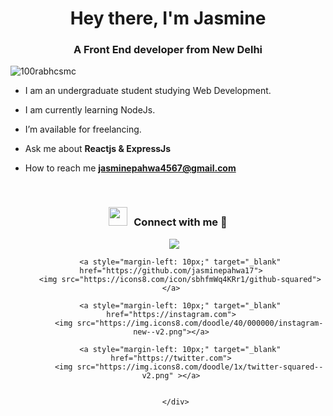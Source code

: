 <h1 align="center">Hey there, I'm
Jasmine</h1>
<h3 align="center">A Front End developer from New Delhi</h3>

<p align="left"> <img src="https://komarev.com/ghpvc/?username=100rabhcsmc&label=Profile%20views&color=0e75b6&style=flat" alt="100rabhcsmc" /> </p>





- I am an undergraduate student studying Web Development.

- I am currently learning NodeJs.

- I’m available for freelancing.

- Ask me about **Reactjs & ExpressJs**

- How to reach me **jasminepahwa4567@gmail.com**

<br/>
<h3 align="center" > <img src="https://media.giphy.com/media/iY8CRBdQXODJSCERIr/giphy.gif" width="30" height="30" style="margin-right: 10px;">Connect with me 🤝 </h3>

<p align="center">

 <div align="center"  class="icons-social" style="margin-left: 10px;">
        <a style="margin-left: 10px;"  target="_blank" href="https://www.linkedin.com/in/jasmine-pahwa-671a681aa/">
			<img src="https://img.icons8.com/doodle/40/000000/linkedin--v2.png"></a>
      
        <a style="margin-left: 10px;" target="_blank" href="https://github.com/jasminepahwa17">
		<img src="https://icons8.com/icon/sbhfmWq4KRr1/github-squared"></a>

        <a style="margin-left: 10px;" target="_blank" href="https://instagram.com">
			<img src="https://img.icons8.com/doodle/40/000000/instagram-new--v2.png"></a>
      
		<a style="margin-left: 10px;" target="_blank" href="https://twitter.com">
			<img src="https://img.icons8.com/doodle/1x/twitter-squared--v2.png" ></a>
        
	
      </div>

</p>

